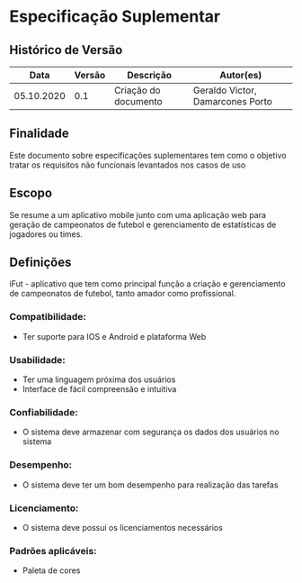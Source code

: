 # Especificação Suplementar

## Histórico de Versão
<table class="table table-striped border">
    <thead>
        <th>Data</th> 
        <th>Versão </th> 
        <th>Descrição</th> 
        <th>Autor(es)</th>
    </thead>
    <tbody>
        <tr>
            <td> 05.10.2020 </td>
            <td>  0.1   </td>
            <td> Criação do documento</td>
            <td> Geraldo Victor, Damarcones Porto </td>
        </tr>
    </tbody>
</table>

## Finalidade
Este documento sobre especificações suplementares tem como o objetivo tratar os requisitos não funcionais levantados nos casos de uso
## Escopo
Se resume a um aplicativo mobile junto com uma aplicação web para geração de campeonatos de futebol e gerenciamento de estatísticas de jogadores ou times.
## Definições
iFut - aplicativo que tem como principal função a criação e gerenciamento de campeonatos de futebol, tanto amador como profissional.
### Compatibilidade:
- Ter suporte para IOS e Android e plataforma Web
### Usabilidade:
- Ter uma linguagem próxima dos usuários
- Interface de fácil compreensão e intuitiva 
### Confiabilidade:
- O sistema deve armazenar com segurança os dados dos usuários no sistema
### Desempenho:
- O sistema deve ter um bom desempenho para realização das tarefas
### Licenciamento:
- O sistema deve possui os licenciamentos necessários
### Padrões aplicáveis:
- Paleta de cores

